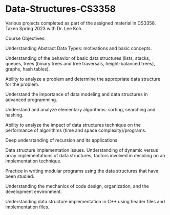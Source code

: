 # Data-Structures-CS3358

Various projects completed as part of the assigned material in CS3358. Taken Spring 2023 with Dr. Lee Koh.


Course Objectives:

Understanding Abstract Data Types: motivations and basic concepts.

Understanding of the behavior of basic data structures (lists, stacks, queues, trees (binary trees and tree traversals, height-balanced trees), graphs, hash tables).

Ability to analyze a problem and determine the appropriate data structure for the problem.

Understand the importance of data modeling and data structures in advanced programming.

Understand and analyze elementary algorithms: sorting, searching and hashing.

Ability to analyze the impact of data structures technique on the performance of algorithms (time and space complexity)/programs.

Deep understanding of recursion and its applications.

Data structure implementation issues. Understanding of dynamic versus array implementations of data structures, factors involved in deciding on an implementation technique.

Practice in writing modular programs using the data structures that have been studied.

Understanding the mechanics of code design, organization, and the development environment.

Understanding data structure implementation in C++ using header files and implementation files.
